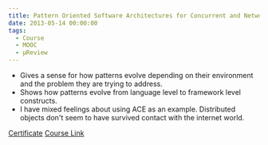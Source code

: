 ```yaml
---
title: Pattern Oriented Software Architectures for Concurrent and Networked Software
date: 2013-05-14 00:00:00
tags:
  - Course
  - MOOC
  - μReview
---
```

- Gives a sense for how patterns evolve depending on their environment and the problem they are trying to address.
- Shows how patterns evolve from language level to framework level constructs.
- I have mixed feelings about using ACE as an example.  Distributed objects don't seem to have survived contact with the internet world.

[Certificate](https://github.com/DForshner/Certificates/blob/master/Pattern-Oriented%20Software%20Architectures%20for%20Concurrent%20and%20Networked%20Software%202013%20-%20Coursera.pdf)
[Course Link](https://www.coursera.org/course/posasoftware)